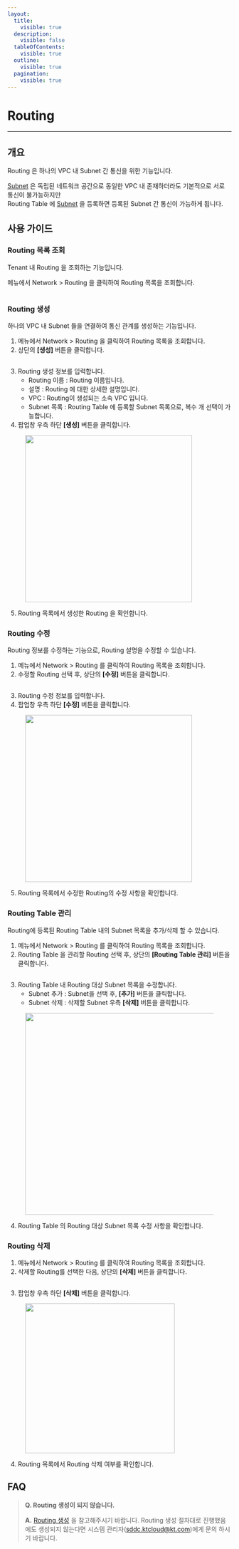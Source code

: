 ```yaml
---
layout:
  title:
    visible: true
  description:
    visible: false
  tableOfContents:
    visible: true
  outline:
    visible: true
  pagination:
    visible: true
---
```


# Routing

***

## 개요

Routing 은 하나의 VPC 내 Subnet 간 통신을 위한 기능입니다.

[Subnet](subnet.md) 은 독립된 네트워크 공간으로 동일한 VPC 내 존재하더라도 기본적으로 서로 통신이 불가능하지만\
Routing Table 에 [Subnet](subnet.md) 을 등록하면 등록된 Subnet 간 통신이 가능하게 됩니다.

## 사용 가이드

### Routing 목록 조회

Tenant 내 Routing 을 조회하는 기능입니다.

메뉴에서 Network > Routing 을 클릭하여 Routing 목록을 조회합니다.

<figure><img src="../.gitbook/assets/image (1) (1) (1).png" alt=""><figcaption></figcaption></figure>

### Routing 생성

하나의 VPC 내 Subnet 들을 연결하여 통신 관계를 생성하는 기능입니다.

1. 메뉴에서 Network > Routing 을 클릭하여 Routing 목록을 조회합니다.
2. 상단의 **\[생성]** 버튼을 클릭합니다.

<figure><img src="../.gitbook/assets/image (2) (1) (1).png" alt=""><figcaption></figcaption></figure>

3. Routing 생성 정보를 입력합니다.
   * Routing 이름 : Routing 이름입니다.
   * 설명 : Routing 에 대한 상세한 설명입니다.
   * VPC : Routing이 생성되는 소속 VPC 입니다.
   * Subnet 목록 : Routing Table 에 등록할 Subnet 목록으로, 복수 개 선택이 가능합니다.
4. 팝업창 우측 하단 **\[생성]** 버튼을 클릭합니다.

<figure><img src="../.gitbook/assets/image (481).png" alt="" width="375"><figcaption></figcaption></figure>

5. Routing 목록에서 생성한 Routing 을 확인합니다.

### Routing 수정

Routing 정보를 수정하는 기능으로, Routing 설명을 수정할 수 있습니다.

1. 메뉴에서 Network > Routing 를 클릭하여 Routing 목록을 조회합니다.
2. 수정할 Routing 선택 후, 상단의 **\[수정]** 버튼을 클릭합니다.

<figure><img src="../.gitbook/assets/image (3) (1) (1).png" alt=""><figcaption></figcaption></figure>

3. Routing 수정 정보를 입력합니다.
4. 팝업창 우측 하단 **\[수정]** 버튼을 클릭합니다.

<figure><img src="../.gitbook/assets/image (483).png" alt="" width="375"><figcaption></figcaption></figure>

5. Routing 목록에서 수정한 Routing의 수정 사항을 확인합니다.

### Routing Table 관리

Routing에 등록된 Routing Table 내의 Subnet 목록을 추가/삭제 할 수 있습니다.

1. 메뉴에서 Network > Routing 를 클릭하여 Routing 목록을 조회합니다.
2. Routing Table 을 관리할 Routing 선택 후, 상단의 **\[Routing Table 관리]** 버튼을 클릭합니다.

<figure><img src="../.gitbook/assets/image (5) (1) (1).png" alt=""><figcaption></figcaption></figure>

3. Routing Table 내 Routing 대상 Subnet 목록을 수정합니다.
   * Subnet 추가 : Subnet을 선택 후, **\[추가]** 버튼을 클릭합니다.
   * Subnet 삭제 : 삭제할 Subnet 우측 **\[삭제]** 버튼을 클릭합니다.

<figure><img src="../.gitbook/assets/image (6) (1) (1).png" alt="" width="453"><figcaption></figcaption></figure>

4. Routing Table 의 Routing 대상 Subnet 목록 수정 사항을 확인합니다.

### Routing 삭제

1. 메뉴에서 Network > Routing 를 클릭하여 Routing 목록을 조회합니다.
2. 삭제할 Routing를 선택한 다음, 상단의 **\[삭제]** 버튼을 클릭합니다.

<figure><img src="../.gitbook/assets/image (4) (1) (1).png" alt=""><figcaption></figcaption></figure>

3. 팝업창 우측 하단 **\[삭제]** 버튼을 클릭합니다.

<figure><img src="../.gitbook/assets/image (8) (1).png" alt="" width="336"><figcaption></figcaption></figure>

4. Routing 목록에서 Routing 삭제 여부를 확인합니다.

## FAQ

> **Q. Routing 생성이 되지 않습니다.**
>
> **A.** [Routing 생성](routing.md#routing-1) 을 참고해주시기 바랍니다.  Routing 생성 절차대로 진행했음에도 생성되지 않는다면 시스템 관리자(sddc.ktcloud@kt.com)에게 문의 하시기 바랍니다.

